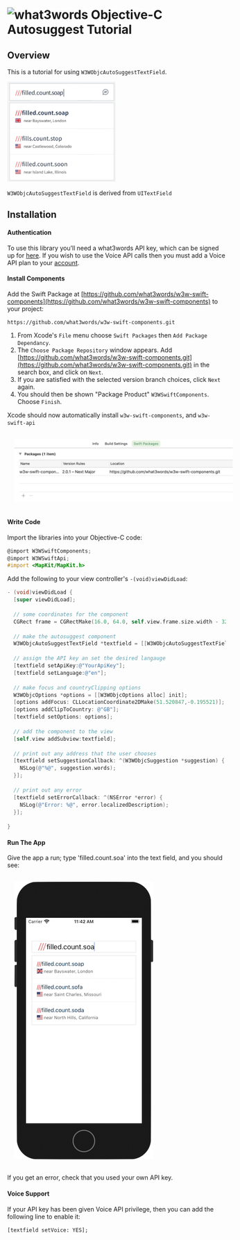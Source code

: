 # <img valign='top' src="https://what3words.com/assets/images/w3w_square_red.png" width="64" height="64" alt="what3words">&nbsp;Objective-C Autosuggest Tutorial

Overview
--------

This is a tutorial for using `W3WObjcAutoSuggestTextField`.

<img src="autosuggest.png" width="250">

`W3WObjcAutoSuggestTextField` is derived from `UITextField`



Installation
------------


#### Authentication
To use this library you’ll need a what3words API key, which can be signed up for [here](https://what3words.com/select-plan).  If you wish to use the Voice API calls then you must add a Voice API plan to your [account](https://accounts.what3words.com/billing).

#### Install Components

Add the Swift Package at [https://github.com/what3words/w3w-swift-components](https://github.com/what3words/w3w-swift-components) to your project:

```
https://github.com/what3words/w3w-swift-components.git
```

1. From Xcode's `File` menu choose `Swift Packages` then `Add Package Dependancy`.  
2. The `Choose Package Repository` window appears.  Add [https://github.com/what3words/w3w-swift-components.git](https://github.com/what3words/w3w-swift-components.git) in the search box, and click on `Next`. 
3. If you are satisfied with the selected version branch choices, click `Next` again.
4. You should then be shown "Package Product" `W3WSwiftComponents`.  Choose `Finish`.

Xcode should now automatically install `w3w-swift-components`, and `w3w-swift-api`

<img src="swiftpm.png" width="640" style="padding: 16px;">

#### Write Code

Import the libraries into your Objective-C code:

```objective-c
@import W3WSwiftComponents;
@import W3WSwiftApi;
#import <MapKit/MapKit.h>
```

Add the following to your view controller's `-(void)viewDidLoad`:


```objective-c
- (void)viewDidLoad {
  [super viewDidLoad];

  // some coordinates for the component
  CGRect frame = CGRectMake(16.0, 64.0, self.view.frame.size.width - 32.0, 32.0);
  
  // make the autosuggest component
  W3WObjcAutoSuggestTextField *textfield = [[W3WObjcAutoSuggestTextField alloc] initWithFrame:frame];

  // assign the API key an set the desired langauge
  [textfield setApiKey:@"YourApiKey"];
  [textfield setLanguage:@"en"];
  
  // make focus and countryClipping options
  W3WObjcOptions *options = [[W3WObjcOptions alloc] init];
  [options addFocus: CLLocationCoordinate2DMake(51.520847,-0.195521)];
  [options addClipToCountry: @"GB"];
  [textfield setOptions: options];
  
  // add the component to the view
  [self.view addSubview:textfield];

  // print out any address that the user chooses
  [textfield setSuggestionCallback: ^(W3WObjcSuggestion *suggestion) {
    NSLog(@"%@", suggestion.words);
  }];
  
  // print out any error
  [textfield setErrorCallback: ^(NSError *error) {
    NSLog(@"Error: %@", error.localizedDescription);
  }];

}
```

#### Run The App

Give the app a run; type 'filled.count.soa' into the text field, and you should see:

<img src="phone.png" style="padding: 16px;">

If you get an error, check that you used your own API key.

#### Voice Support

If your API key has been given Voice API privilege, then you can add the following line to enable it:

```
[textfield setVoice: YES];
```
